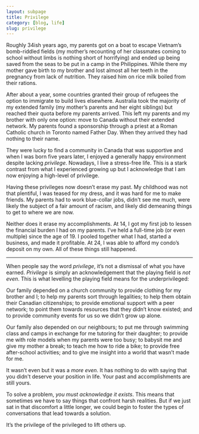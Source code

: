 ```yaml
---
layout: subpage
title: Privilege
category: [blog, life]
slug: privilege
---
```

Roughly 34ish years ago, my parents got on a boat to escape Vietnam’s bomb-riddled fields (my mother’s recounting of her classmates coming to school without limbs is nothing short of horrifying) and ended up being saved from the seas to be put in a camp in the Philippines. While there my mother gave birth to my brother and lost almost all her teeth in the pregnancy from lack of nutrition. They raised him on rice milk boiled from their rations.

After about a year, some countries granted their group of refugees the option to immigrate to build lives elsewhere. Australia took the majority of my extended family (my mother’s parents and her eight siblings) but reached their quota before my parents arrived. This left my parents and my brother with only one option: move to Canada without their extended network. My parents found a sponsorship through a priest at a Roman Catholic church in Toronto named Father Day. When they arrived they had nothing to their name.

They were lucky to find a community in Canada that was supportive and when I was born five years later, I enjoyed a generally happy environment despite lacking *privilege*. Nowadays, I live a stress-free life. This is a stark contrast from what I experienced growing up but I acknowledge that I am now enjoying a high-level of privilege.

Having these privileges now doesn’t erase my past. My childhood was not that plentiful, I was teased for my dress, and it was hard for me to make friends. My parents had to work blue-collar jobs, didn't see me much, were likely the subject of a fair amount of racism, and likely did demeaning things to get to where we are now.

Neither does it erase my accomplishments. At 14, I got my first job to lessen the financial burden I had on my parents. I’ve held a full-time job (or even multiple) since the age of 19. I pooled together what I had, started a business, and made it profitable. At 24, I was able to afford my condo’s deposit on my own. All of these things still happened.

<hr class="small">

When people say the word *privilege*, it’s not a dismissal of what you have earned. *Privilege* is simply an acknowledgement that the playing field is *not even*. This is what levelling the playing field means for the underprivileged:

Our family depended on a church community to provide clothing for my brother and I; to help my parents sort through legalities; to help them obtain their Canadian citizenships; to provide emotional support with a peer network; to point them towards resources that they didn’t know existed; and to provide community events for us so we didn’t grow up alone.

Our family also depended on our neighbours; to put me through swimming class and camps in exchange for me tutoring for their daughter; to provide me with role models when my parents were too busy; to babysit me and give my mother a break; to teach me how to ride a bike; to provide free after-school activities; and to give me insight into a world that wasn’t made for me.

It wasn’t even but it was a *more even*. It has nothing to do with saying that you didn't deserve your position in life. Your past and accomplishments are still yours.

To solve a problem, *you must acknowledge it exists*. This means that sometimes we have to say things that confront harsh realities. But if we just sat in that discomfort a little longer, we could begin to foster the types of conversations that lead towards a solution.

It’s the privilege of the privileged to lift others up.
